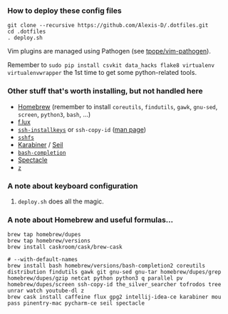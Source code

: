 ### How to deploy these config files

    git clone --recursive https://github.com/Alexis-D/.dotfiles.git
    cd .dotfiles
    . deploy.sh

Vim plugins are managed using Pathogen (see
[tpope/vim-pathogen](https://github.com/tpope/vim-pathogen)).

Remember to `sudo pip install csvkit data_hacks flake8 virtualenv virtualenvwrapper`
the 1st time to get some python-related tools.

### Other stuff that's worth installing, but not handled here

* [Homebrew](http://brew.sh/) (remember to install `coreutils`, `findutils`,
  `gawk`, `gnu-sed`, `screen`, `python3`, `bash`, ...)
* [f.lux](http://justgetflux.com/)
* [`ssh-installkeys`](http://www.catb.org/~esr/ssh-installkeys/) or
  `ssh-copy-id` ([man page](http://linux.die.net/man/1/ssh-copy-id))
* [`sshfs`](http://fuse.sourceforge.net/sshfs.html)
* [Karabiner](https://pqrs.org/osx/karabiner/)
  / [Seil](https://pqrs.org/osx/karabiner/seil.html.en)
* [`bash-completion`](http://bash-completion.alioth.debian.org/)
* [Spectacle](http://spectacleapp.com/)
* [`z`](https://github.com/rupa/z)

### A note about keyboard configuration

1. `deploy.sh` does all the magic.

### A note about Homebrew and useful formulas...

    brew tap homebrew/dupes
    brew tap homebrew/versions
    brew install caskroom/cask/brew-cask

    # --with-default-names
    brew install bash homebrew/versions/bash-completion2 coreutils distribution findutils gawk git gnu-sed gnu-tar homebrew/dupes/grep homebrew/dupes/gzip netcat python python3 q parallel pv homebrew/dupes/screen ssh-copy-id the_silver_searcher tofrodos tree unrar watch youtube-dl z
    brew cask install caffeine flux gpg2 intellij-idea-ce karabiner mou pass pinentry-mac pycharm-ce seil spectacle
